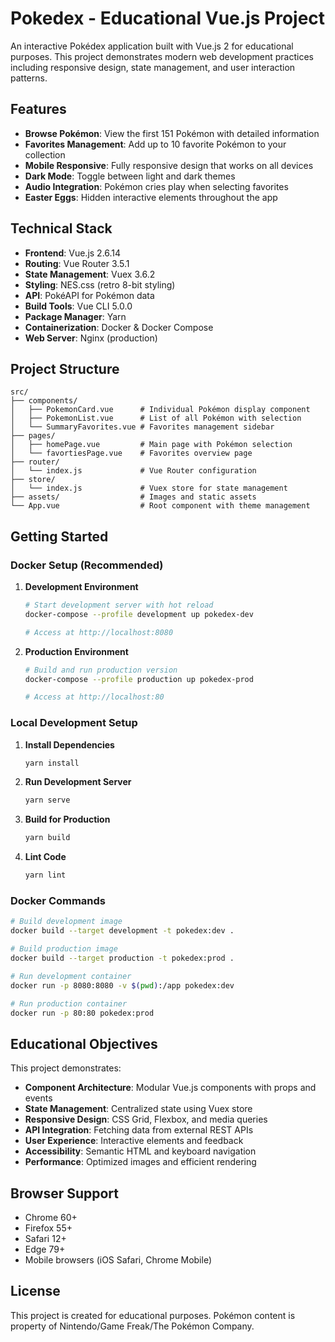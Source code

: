 # Pokedex - Educational Vue.js Project

An interactive Pokédex application built with Vue.js 2 for educational purposes. This project demonstrates modern web development practices including responsive design, state management, and user interaction patterns.

## Features

- **Browse Pokémon**: View the first 151 Pokémon with detailed information
- **Favorites Management**: Add up to 10 favorite Pokémon to your collection
- **Mobile Responsive**: Fully responsive design that works on all devices
- **Dark Mode**: Toggle between light and dark themes
- **Audio Integration**: Pokémon cries play when selecting favorites
- **Easter Eggs**: Hidden interactive elements throughout the app

## Technical Stack

- **Frontend**: Vue.js 2.6.14
- **Routing**: Vue Router 3.5.1
- **State Management**: Vuex 3.6.2
- **Styling**: NES.css (retro 8-bit styling)
- **API**: PokéAPI for Pokémon data
- **Build Tools**: Vue CLI 5.0.0
- **Package Manager**: Yarn
- **Containerization**: Docker & Docker Compose
- **Web Server**: Nginx (production)

## Project Structure

```
src/
├── components/
│   ├── PokemonCard.vue      # Individual Pokémon display component
│   ├── PokemonList.vue      # List of all Pokémon with selection
│   └── SummaryFavorites.vue # Favorites management sidebar
├── pages/
│   ├── homePage.vue         # Main page with Pokémon selection
│   └── favortiesPage.vue    # Favorites overview page
├── router/
│   └── index.js             # Vue Router configuration
├── store/
│   └── index.js             # Vuex store for state management
├── assets/                  # Images and static assets
└── App.vue                  # Root component with theme management
```

## Getting Started

### Docker Setup (Recommended)

1. **Development Environment**
   ```bash
   # Start development server with hot reload
   docker-compose --profile development up pokedex-dev
   
   # Access at http://localhost:8080
   ```

2. **Production Environment**
   ```bash
   # Build and run production version
   docker-compose --profile production up pokedex-prod
   
   # Access at http://localhost:80
   ```

### Local Development Setup

1. **Install Dependencies**
   ```bash
   yarn install
   ```

2. **Run Development Server**
   ```bash
   yarn serve
   ```

3. **Build for Production**
   ```bash
   yarn build
   ```

4. **Lint Code**
   ```bash
   yarn lint
   ```

### Docker Commands

```bash
# Build development image
docker build --target development -t pokedex:dev .

# Build production image
docker build --target production -t pokedex:prod .

# Run development container
docker run -p 8080:8080 -v $(pwd):/app pokedex:dev

# Run production container
docker run -p 80:80 pokedex:prod
```

## Educational Objectives

This project demonstrates:

- **Component Architecture**: Modular Vue.js components with props and events
- **State Management**: Centralized state using Vuex store
- **Responsive Design**: CSS Grid, Flexbox, and media queries
- **API Integration**: Fetching data from external REST APIs
- **User Experience**: Interactive elements and feedback
- **Accessibility**: Semantic HTML and keyboard navigation
- **Performance**: Optimized images and efficient rendering

## Browser Support

- Chrome 60+
- Firefox 55+
- Safari 12+
- Edge 79+
- Mobile browsers (iOS Safari, Chrome Mobile)

## License

This project is created for educational purposes. Pokémon content is property of Nintendo/Game Freak/The Pokémon Company.